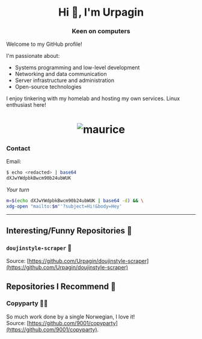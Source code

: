 <h1 align="center">Hi 👋, I'm Urpagin</h1>
<h3 align="center">Keen on computers</h3>

Welcome to my GitHub profile!

I'm passionate about:
- Systems programming and low-level development
- Networking and data communication
- Server infrastructure and administration
- Open-source technologies

I enjoy tinkering with my homelab and hosting my own services.
Linux enthusiast here!

<h1 align="center"><img src="https://github.com/user-attachments/assets/473283d0-422b-4b43-abde-43c1edabb6cc" alt="maurice"></h1>

### Contact

Email:
```bash
$ echo <redacted> | base64
dXJwYWdpbkBwcm90b24ubWUK
```
*Your turn*
```bash
m=$(echo dXJwYWdpbkBwcm90b24ubWUK | base64 -d) && \
xdg-open "mailto:$m"'?subject=Hi!&body=Hey'
```

---

## Interesting/Funny Repositories 👳

### `doujinstyle-scraper` 📀

Source: [https://github.com/Urpagin/doujinstyle-scraper](https://github.com/Urpagin/doujinstyle-scraper)



## Repositories I Recommend 🗻

### Copyparty 💾🎉

So much work done by a single Norwegian, I love it!  
Source: [https://github.com/9001/copyparty](https://github.com/9001/copyparty).
